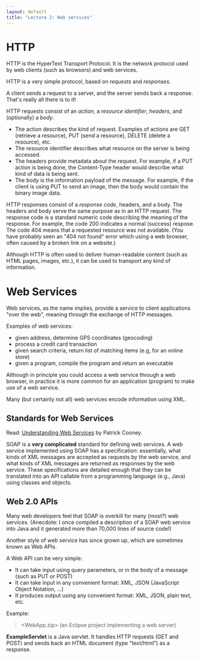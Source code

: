 ```yaml
---
layout: default
title: "Lecture 2: Web services"
---
```


HTTP
====

HTTP is the HyperText Transport Protocol. It is the network protocol used by web clients (such as browsers) and web services.

HTTP is a very simple protocol, based on *requests* and *responses*.

A client sends a request to a server, and the server sends back a response. That's really all there is to it!

HTTP requests consist of an *action*, a *resource identifier*, *headers*, and (optionally) a *body*.

-   The action describes the kind of request. Examples of actions are GET (retrieve a resource), PUT (send a resource), DELETE (delete a resource), etc.
-   The resource identifier describes what resource on the server is being accessed.
-   The headers provide metadata about the request. For example, if a PUT action is being done, the Content-Type header would describe what kind of data is being sent.
-   The body is the information payload of the message. For example, if the client is using PUT to send an image, then the body would contain the binary image data.

HTTP responses consist of a *response code*, headers, and a body. The headers and body serve the same purpose as in an HTTP request. The response code is a standard numeric code describing the meaning of the response. For example, the code 200 indicates a normal (success) respose. The code 404 means that a requested resource was not available. (You have probably seen an "404 not found" error which using a web browser, often caused by a broken link on a website.)

Although HTTP is often used to deliver human-readable content (such as HTML pages, images, etc.), it can be used to transport any kind of information.

Web Services
============

Web services, as the name implies, provide a service to client applications "over the web", meaning through the exchange of HTTP messages.

Examples of web services:

-   given address, determine GPS coordinates (geocoding)
-   process a credit card transaction
-   given search criteria, return list of matching items (e.g, for an online store)
-   given a program, compile the program and return an executable

Although in principle you could access a web service through a web browser, in practice it is more common for an application (program) to make use of a web service.

Many (but certainly not all) web services encode information using XML.

Standards for Web Services
--------------------------

Read: [Understanding Web Services](http://www.alistapart.com/articles/webservices/) by Patrick Cooney.

SOAP is a **very complicated** standard for defining web services. A web service implemented using SOAP has a specification: essentially, what kinds of XML messages are accepted as requests by the web service, and what kinds of XML messages are returned as responses by the web service. These specifications are detailed enough that they can be translated into an API callable from a programming language (e.g., Java) using classes and objects.

Web 2.0 APIs
------------

Many web developers feel that SOAP is overkill for many (most?) web services. (Anecdote: I once compiled a description of a SOAP web service into Java and it generated more than 70,000 lines of source code!)

Another style of web service has since grown up, which are sometimes known as Web APIs.

A Web API can be very simple:

-   It can take input using query parameters, or in the body of a message (such as PUT or POST)
-   It can take input in any convenient format: XML, JSON (JavaScript Object Notation, ...)
-   It produces output using any convenient format: XML, JSON, plain text, etc.

Example:

> <WebApp.zip> (an Eclipse project implementing a web server)

**ExampleServlet** is a Java servlet. It handles HTTP requests (GET and POST) and sends back an HTML document (type "text/html") as a response.
